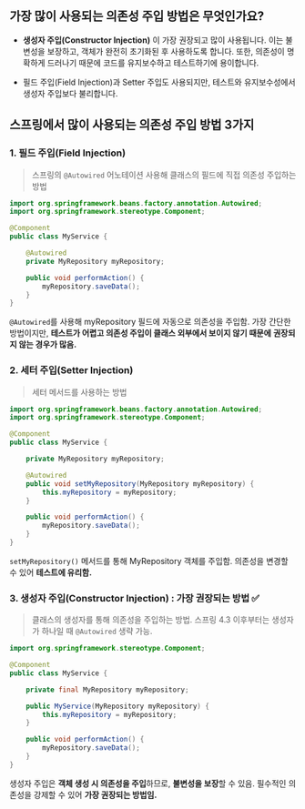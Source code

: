 ## 가장 많이 사용되는 의존성 주입 방법은 무엇인가요?

- **생성자 주입(Constructor Injection)** 이 가장 권장되고 많이 사용됩니다. 이는 불변성을 보장하고, 객체가 완전히 초기화된 후 사용하도록 합니다. 또한, 의존성이 명확하게 드러나기 때문에 코드를 유지보수하고 테스트하기에 용이합니다.

- 필드 주입(Field Injection)과 Setter 주입도 사용되지만, 테스트와 유지보수성에서 생성자 주입보다 불리합니다.

## 스프링에서 많이 사용되는 의존성 주입 방법 3가지

### 1. 필드 주입(Field Injection)

> 스프링의 `@Autowired` 어노테이션 사용해 클래스의 필드에 직접 의존성 주입하는 방법

```java
import org.springframework.beans.factory.annotation.Autowired;
import org.springframework.stereotype.Component;

@Component
public class MyService {

    @Autowired
    private MyRepository myRepository;

    public void performAction() {
        myRepository.saveData();
    }
}

```

`@Autowired`를 사용해 myRepository 필드에 자동으로 의존성을 주입함. 가장 간단한 방법이지만, **테스트가 어렵고 의존성 주입이 클래스 외부에서 보이지 않기 때문에** **권장되지 않는 경우가 많음.**

### 2. 세터 주입(Setter Injection)

> 세터 메서드를 사용하는 방법

```java
import org.springframework.beans.factory.annotation.Autowired;
import org.springframework.stereotype.Component;

@Component
public class MyService {

    private MyRepository myRepository;

    @Autowired
    public void setMyRepository(MyRepository myRepository) {
        this.myRepository = myRepository;
    }

    public void performAction() {
        myRepository.saveData();
    }
}

```

`setMyRepository()` 메서드를 통해 MyRepository 객체를 주입함. 의존성을 변경할 수 있어 **테스트에 유리함.**

### 3. 생성자 주입(Constructor Injection) : 가장 권장되는 방법 ✅

> 클래스의 생성자를 통해 의존성을 주입하는 방법. 스프링 4.3 이후부터는 생성자가 하나일 때 `@Autowired` 생략 가능.

```java
import org.springframework.stereotype.Component;

@Component
public class MyService {

    private final MyRepository myRepository;

    public MyService(MyRepository myRepository) {
        this.myRepository = myRepository;
    }

    public void performAction() {
        myRepository.saveData();
    }
}

```

생성자 주입은 **객체 생성 시 의존성을 주입**하므로, **불변성을 보장**할 수 있음. 필수적인 의존성을 강제할 수 있어 **가장 권장되는 방법임.**
